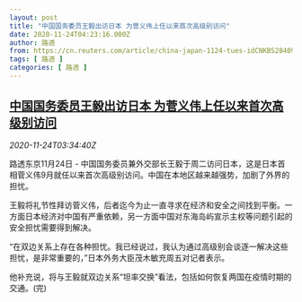 ```yaml
---
layout: post
title: "中国国务委员王毅出访日本 为菅义伟上任以来首次高级别访问"
date: 2020-11-24T04:23:16.000Z
author: 路透
from: https://cn.reuters.com/article/china-japan-1124-tues-idCNKBS28409W
tags: [ 路透 ]
categories: [ 路透 ]
---
```

<!--1606191796000-->
[中国国务委员王毅出访日本 为菅义伟上任以来首次高级别访问](https://cn.reuters.com/article/china-japan-1124-tues-idCNKBS28409W)
------

<div>
<div><i>2020-11-24T03:34:40Z</i></div><p>路透东京11月24日 - 中国国务委员兼外交部长王毅于周二访问日本，这是日本首相菅义伟9月就任以来首次高级别访问。中国在本地区越来越强势，加剧了外界的担忧。</p><p>王毅将礼节性拜访菅义伟，后者迄今为止一直寻求在经济和安全之间找到平衡。一方面日本经济对中国有严重依赖，另一方面中国对东海岛屿宣示主权等问题引起的安全担忧需要得到解决。</p><p>“在双边关系上存在各种担忧。我已经说过，我认为通过高级别会谈逐一解决这些担忧，是非常重要的，”日本外务大臣茂木敏充周五对记者表示。</p><p>他补充说，将与王毅就双边关系“坦率交换”看法，包括如何恢复两国在疫情时期的交通。(完)</p>
</div>
